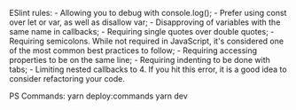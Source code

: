 ESlint rules:
    - Allowing you to debug with console.log();
    - Prefer using const over let or var, as well as disallow var;
    - Disapproving of variables with the same name in callbacks;
    - Requiring single quotes over double quotes;
    - Requiring semicolons. While not required in JavaScript, it's considered one of the most common best practices to follow;
    - Requiring accessing properties to be on the same line;
    - Requiring indenting to be done with tabs;
    - Limiting nested callbacks to 4. If you hit this error, it is a good idea to consider refactoring your code.


PS Commands:
yarn deploy:commands
yarn dev
